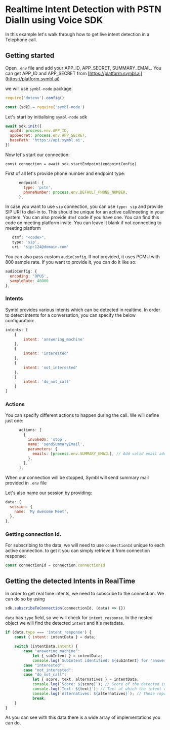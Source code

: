 # Realtime Intent Detection with PSTN DialIn using Voice SDK

In this example let's walk through how to get live intent detection in a Telephone call.

## Getting started

Open `.env` file and add your APP_ID, APP_SECRET, SUMMARY_EMAIL. You can get
APP_ID and APP_SECRET from
[https://platform.symbl.ai](https://platform.symbl.ai)

we will use `symbl-node` package.

```javascript
require('dotenv').config()

const {sdk} = require('symbl-node')
```

Let's start by initialising `symbl-node` sdk

```js
await sdk.init({
  appId: process.env.APP_ID,
  appSecret: process.env.APP_SECRET,
  basePath: 'https://api.symbl.ai',
})
```

Now let's start our connection:

`const connection = await sdk.startEndpoint(endpointConfig)`

First of all let's provide phone number and endpoint type:

```javascript
      endpoint: {
        type: 'pstn',
        phoneNumber: process.env.DEFAULT_PHONE_NUMBER,
      },
```

In case you want to use `sip` connection, you can use `type: sip` and provide
SIP URI to dial-in to. This should be unique for an active call/meeting in your
system. You can also provide `dtmf` code if you have one. You can find this code
on meeting platform invite. You can leave it blank if not connecting to meeting
platform

```javascript
   dtmf: "<code>",
   type: 'sip',
   uri: 'sip:124@domain.com'
```

You can also pass custom `audioConfig`. If not provided, it uses PCMU with 800
sample rate. If you want to provide it, you can do it like so:

```js
audioConfig: {
  encoding: 'OPUS',
  sampleRate: 48000
},
```
### Intents
Symbl provides various intents which can be detected in realtime. 
In order to detect intents for a conversation, you can specify the below configuration:

```js
intents: [
    {
        intent: 'answering_machine'
    },
    {
        intent: 'interested'
    },
    {
        intent: 'not_interested'
    },
    {
        intent: 'do_not_call'
    }
]
```

### Actions

You can specify different actions to happen during the call. We will define just
one:

```javascript
      actions: [
        {
          invokeOn: 'stop',
          name: 'sendSummaryEmail',
          parameters: {
            emails: [process.env.SUMMARY_EMAIL], // Add valid email addresses to received email
          },
        },
      ],
```

When our connection will be stopped, Symbl will send summary mail provided in
`.env` file

Let's also name our session by providing:

```js
data: {
  session: {
    name: 'My Awesome Meet',
  },
},
```

### Getting connection Id.

For subscribing to the data, we will need to use `connectionId` unique to each
active connection. to get it you can simply retrieve it from connection
response:

```js
const connectionId = connection.connectionId
```

## Getting the detected Intents in RealTime

In order to get real time intents, we need to subscribe to the connection. We can
do so by using

```js
sdk.subscribeToConnection(connectionId, (data) => {})
```

`data` has `type` field, so we will check for `intent_response`. 
In the nested object we will find the detected `intent` and it's metadata.

```js
if (data.type === 'intent_response') {
    const { intent: intentData } = data;

    switch (intentData.intent) {
        case "answering_machine":
            let { subIntent } = intentData;
            console.log(`SubIntent identified: ${subIntent} for 'answering_machine'`); // subIntents supported under 'answering_machine' are [answered_by_human, answered_by_machine]
        case "interested":
        case "not_interested":
        case "do_not_call":
            let { score, text, alternatives } = intentData;
            console.log(`Score: ${score}`); // Score of the detected intent
            console.log(`Text: ${text}`); // Text at which the intent was detected
            console.log(`Alternatives: ${alternatives}`); // These represent other complementing intents if any were detected
            break;
    }
}
```

As you can see with this data there is a wide array of implementations you can
do.
